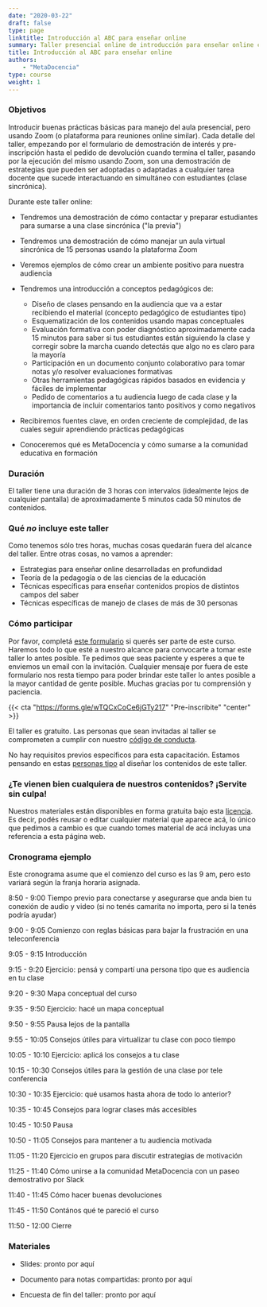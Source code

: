 ```yaml
---
date: "2020-03-22"
draft: false
type: page
linktitle: Introducción al ABC para enseñar online
summary: Taller presencial online de introducción para enseñar online cualquier tema. Página en modificación continua. Falta información sobre el curso, esperamos completarla muy pronto.
title: Introducción al ABC para enseñar online
authors: 
    - "MetaDocencia"
type: course
weight: 1
---
```


### Objetivos 

Introducir buenas prácticas básicas para manejo del aula presencial, pero usando Zoom (o plataforma para reuniones online similar). Cada detalle del taller, empezando por el formulario de demostración de interés y pre-inscripción hasta el pedido de devolución cuando termina el taller, pasando por la ejecución del mismo usando Zoom, son una demostración de estrategias que pueden ser adoptadas o adaptadas a cualquier tarea docente que sucede interactuando en simultáneo con estudiantes (clase sincrónica).

Durante este taller online:

* Tendremos una demostración de cómo contactar y preparar estudiantes para sumarse a una clase sincrónica ("la previa")

* Tendremos una demostración de cómo manejar un aula virtual sincrónica de 15 personas usando la plataforma Zoom

* Veremos ejemplos de cómo crear un ambiente positivo para nuestra audiencia

* Tendremos una introducción a conceptos pedagógicos de:  
  - Diseño de clases pensando en la audiencia que va a estar recibiendo el material (concepto pedagógico de estudiantes tipo)
  - Esquematización de los contenidos usando mapas conceptuales
  - Evaluación formativa con poder diagnóstico aproximadamente cada 15 minutos para saber si tus estudiantes están siguiendo la clase y corregir sobre la marcha cuando detectás que algo no es claro para la mayoría  
  - Participación en un documento conjunto colaborativo para tomar notas y/o resolver evaluaciones formativas
  - Otras herramientas pedagógicas rápidos basados en evidencia y fáciles de implementar
  - Pedido de comentarios a tu audiencia luego de cada clase y la importancia de incluir comentarios tanto positivos y como negativos

* Recibiremos fuentes clave, en orden creciente de complejidad, de las cuales seguir aprendiendo prácticas pedagógicas

* Conoceremos qué es MetaDocencia y cómo sumarse a la comunidad educativa en formación

### Duración

El taller tiene una duración de 3 horas con intervalos (idealmente lejos de cualquier pantalla) de aproximadamente 5 minutos cada 50 minutos de contenidos.

### Qué _no_ incluye este taller

Como tenemos sólo tres horas, muchas cosas quedarán fuera del alcance del taller. Entre otras cosas, no vamos a aprender:

* Estrategias para enseñar online desarrolladas en profundidad
* Teoría de la pedagogía o de las ciencias de la educación
* Técnicas específicas para enseñar contenidos propios de distintos campos del saber
* Técnicas específicas de manejo de clases de más de 30 personas

### Cómo participar 

Por favor, completá [este formulario](https://forms.gle/wTQCxCoCe6jGTy217) si querés ser parte de este curso. Haremos todo lo que esté a nuestro alcance para convocarte a tomar este taller lo antes posible. Te pedimos que seas paciente y esperes a que te enviemos un email con la invitación. Cualquier mensaje por fuera de este formulario nos resta tiempo para poder brindar este taller lo antes posible a la mayor cantidad de gente posible. Muchas gracias por tu comprensión y paciencia.

{{< cta "https://forms.gle/wTQCxCoCe6jGTy217" "Pre-inscribite" "center" >}}

El taller es gratuito. Las personas que sean invitadas al taller se comprometen a cumplir con nuestro [código de conducta](https://github.com/MetaDocencia/SitioWeb/blob/master/content/cdc.md).

No hay requisitos previos específicos para esta capacitación. Estamos pensando en estas [personas tipo](/post/personas-tipo/) al diseñar los contenidos de este taller.

### ¿Te vienen bien cualquiera de nuestros contenidos? ¡Servite sin culpa!

Nuestros materiales están disponibles en forma gratuita bajo esta [licencia](https://creativecommons.org/licenses/by/4.0/deed.es). Es decir, podés reusar o editar cualquier material que aparece acá, lo único que pedimos a cambio es que cuando tomes material de acá incluyas una referencia a esta página web.

### Cronograma ejemplo 

Este cronograma asume que el comienzo del curso es las 9 am, pero esto variará según la franja horaria asignada.

8:50 - 9:00 Tiempo previo para conectarse y asegurarse que anda bien tu conexión de audio y video (si no tenés camarita no importa, pero si la tenés podría ayudar)

9:00 - 9:05 Comienzo con reglas básicas para bajar la frustración en una teleconferencia

9:05 - 9:15 Introducción

9:15 - 9:20 Ejercicio: pensá y compartí una persona tipo que es audiencia en tu clase

9:20 - 9:30 Mapa conceptual del curso

9:35 - 9:50 Ejercicio: hacé un mapa conceptual

9:50 - 9:55 Pausa lejos de la pantalla

9:55 - 10:05 Consejos útiles para virtualizar tu clase con poco tiempo

10:05 - 10:10 Ejercicio: aplicá los consejos a tu clase

10:15 - 10:30 Consejos útiles para la gestión de una clase por tele conferencia

10:30 - 10:35 Ejercicio: qué usamos hasta ahora de todo lo anterior?

10:35 - 10:45 Consejos para lograr clases más accesibles

10:45 - 10:50 Pausa

10:50 - 11:05 Consejos para mantener a tu audiencia motivada

11:05 - 11:20 Ejercicio en grupos para discutir estrategias de motivación

11:25 - 11:40 Cómo unirse a la comunidad MetaDocencia con un paseo demostrativo por  Slack

11:40 - 11:45 Cómo hacer buenas devoluciones

11:45 - 11:50 Contános qué te pareció el curso

11:50 - 12:00 Cierre

### Materiales

* Slides: pronto por aquí

* Documento para notas compartidas: pronto por aquí

* Encuesta de fin del taller: pronto por aquí
